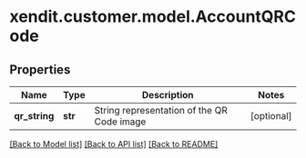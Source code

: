 # xendit.customer.model.AccountQRCode


## Properties
Name | Type | Description | Notes
------------ | ------------- | ------------- | -------------
**qr_string** | **str** | String representation of the QR Code image | [optional] 

[[Back to Model list]](../README.md#documentation-for-models) [[Back to API list]](../README.md#documentation-for-api-endpoints) [[Back to README]](../README.md)


